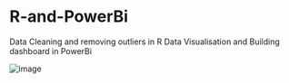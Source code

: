 # R-and-PowerBi

Data Cleaning and removing outliers in R Data Visualisation and Building dashboard in PowerBi

![image](https://user-images.githubusercontent.com/125611709/223095076-96a0c087-6ad9-4acc-9a20-47a4effc32e1.png)
